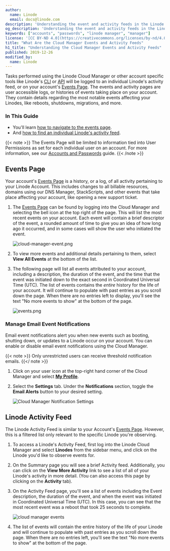 ```yaml
---
author:
  name: Linode
  email: docs@linode.com
description: 'Understanding the event and activity feeds in the Linode Cloud Manager'
og_description: 'Understanding the event and activity feeds in the Linode Cloud Manager'
keywords: ["accounts", "passwords", "linode manager", "manager"]
license: '[CC BY-ND 4.0](https://creativecommons.org/licenses/by-nd/4.0)'
title: "What Are the Cloud Manager Events and Activity Feeds"
h1_title: "Understanding the Cloud Manager Events and Activity Feeds"
published: 2019-12-26
modified_by:
  name: Linode
---
```


Tasks performed using the Linode Cloud Manager or other account specific tools like Linode's [CLI](https://www.linode.com/docs/platform/api/linode-cli/) or [API](https://www.linode.com/products/api/) will be logged to an individual Linode's activity feed, or on your account's [Events Page](https://cloud.linode.com/events). The events and activity pages are user accessible logs, or histories of events taking place on your account. They contain details regarding the most notable events affecting your Linodes, like reboots, shutdowns, migrations, and more.

### In This Guide
 - You'll learn [how to navigate to the events page](#event-s-page).
 - And [how to find an individual Linode's activity feed](#linode-activity-feed).

{{< note >}}
The Events Page will be limited to information tied into User Permissions as set for each individual user on an account. For more information, see our [Accounts and Passwords](https://www.linode.com/docs/platform/manager/accounts-and-passwords/#users-and-permissions) guide.
{{< /note >}}

## Events Page

Your account's [Events Page](https://cloud.linode.com/events) is a history, or a log, of all activity pertaining to your Linode Account. This includes changes to all billable resources, domains using our DNS Manager, StackScripts, and other events that take place affecting your account, like opening a new support ticket.

1. The [Events Page](https://cloud.linode.com/events) can be found by logging into the Cloud Manager and selecting the bell icon at the top right of the page. This will list the most recent events on your account. Each event will contain a brief descriptor of the event, a rounded amount of time to give you an idea of how long ago it occurred, and in some cases will show the user who initiated the event.

    ![cloud-manager-event.png](cloud-manager-event.png)

1. To view more events and additional details pertaining to them, select  **View All Events** at the bottom of the list.

1. The following page will list all events attributed to your account, including a description, the duration of the event, and the time that the event was initiated down to the exact second in Coordinated Universal Time (UTC). The list of events contains the *entire* history for the life of your account. It will continue to populate with past entries as you scroll down the page. When there are no entries left to display, you'll see the text "No more events to show" at the bottom of the page.

    ![events.png](events.png)

### Manage Email Event Notifications

Email event notifications alert you when new events such as booting, shutting down, or updates to a Linode occur on your account. You can enable or disable email event notifications using the Cloud Manager.

{{< note >}}
Only unrestricted users can receive threshold notification emails.
{{</ note >}}

1. Click on your user icon at the top-right hand corner of the Cloud Manager and select [**My Profile**](https://cloud.linode.com/profile/display).

1. Select the **Settings** tab. Under the **Notifications** section, toggle the **Email Alerts** button to your desired setting.

    ![Cloud Manager Notification Settings](classic-to-cloud-cloud-manager-email-notifications.png "Cloud Manager Notification Settings")

## Linode Activity Feed

The Linode Activity Feed is similar to your Account's [Events Page](#Events-Page). However, this is a filtered list only relevant to the specific Linode you're observing.

1. To access a Linode's Activity Feed, first log into the Linode Cloud Manager and select **Linodes** from the sidebar menu, and click on the Linode you'd like to observe events for.

1. On the Summary page you will see a brief Activity feed. Additionally, you can click on the **View More Activity** link to see a list of all of your Linode's activity in more detail. (You can also access this page by clicking on the **Activity** tab).

1. On the Activity Feed page, you'll see a list of events including the Event description, the duration of the event, and when the event was initiated in Coordinated Universal Time (UTC). In this case, you can see that the most recent event was a reboot that took 25 seconds to complete.

    ![cloud manager events](cloud-manager-events.png)

1. The list of events will contain the entire history of the life of your Linode and will continue to populate with past entries as you scroll down the page. When there are no entries left, you'll see the text "No more events to show" at the bottom of the page.
